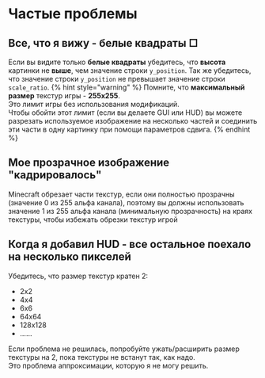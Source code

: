 # Частые проблемы

## Все, что я вижу - белые квадраты □

Если вы видите только **белые квадраты** убедитесь, что **высота** картинки не **выше**, чем значение строки `y_position`. Так же убедитесь, что значение строки `y_position` не превышает значение строки `scale_ratio`.
{% hint style="warning" %}
Помните, что **максимальный размер** текстур игры - **255x255**.  
Это лимит игры без использования модификаций.  
Чтобы обойти этот лимит \(если вы делаете GUI или HUD\) вы можете разрезать используемое изображение на несколько частей и соединить эти части в одну картинку при помощи параметров сдвига.
{% endhint %}

## Мое прозрачное изображение "кадрировалось"

Minecraft обрезает части текстур, если они полностью прозрачны \(значение 0 из 255 альфа канала\), поэтому вы должны использовать значение 1 из 255 альфа канала (минимальную прозрачность) на краях текстуры, чтобы избежать обрезки текстур игрой

## Когда я добавил HUD - все остальное поехало на несколько пикселей

Убедитесь, что размер текстур кратен 2:  
- 2x2  
- 4x4  
- 6x6  
- 64x64
- 128x128  
- ......  


Если проблема не решилась, попробуйте ужать/расширить размер текстуры на 2, пока текстуры не встанут так, как надо.  
Это проблема аппроксимации, которую я не могу решить.  



